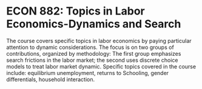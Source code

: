 # ECON 882: Topics in Labor Economics-Dynamics and Search

The course covers specific topics in labor economics by paying particular attention to dynamic considerations. The focus is on two groups of contributions, organized by methodology: The first group emphasizes search frictions in the labor market; the second uses discrete choice models to treat labor market dynamic. Specific topics covered in the course include: equilibrium unemployment, returns to Schooling, gender differentials, household interaction.